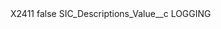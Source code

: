 <?xml version="1.0" encoding="UTF-8"?>
<CustomMetadata xmlns="http://soap.sforce.com/2006/04/metadata" xmlns:xsi="http://www.w3.org/2001/XMLSchema-instance" xmlns:xsd="http://www.w3.org/2001/XMLSchema">
    <label>X2411</label>
    <protected>false</protected>
    <values>
        <field>SIC_Descriptions_Value__c</field>
        <value xsi:type="xsd:string">LOGGING</value>
    </values>
</CustomMetadata>
